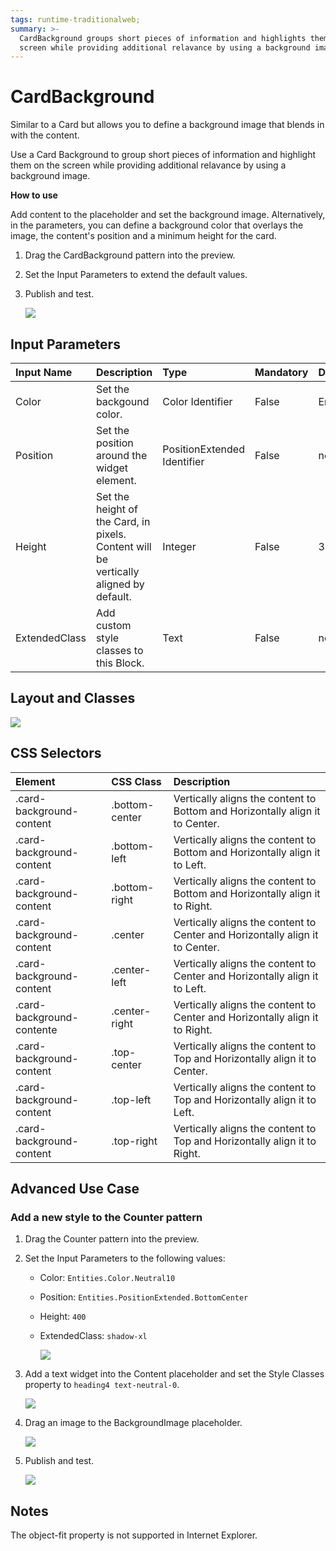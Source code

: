```yaml
---
tags: runtime-traditionalweb;
summary: >-
  CardBackground groups short pieces of information and highlights them on the
  screen while providing additional relavance by using a background image.
---
```


# CardBackground

Similar to a Card but allows you to define a background image that blends in with the content.

Use a Card Background to group short pieces of information and highlight them on the screen while providing additional relavance by using a background image.

**How to use**

Add content to the placeholder and set the background image. Alternatively, in the parameters, you can define a background color that overlays the image, the content's position and a minimum height for the card.

1. Drag the CardBackground pattern into the preview.
2. Set the Input Parameters to extend the default values.
3. Publish and test.

   ![](https://github.com/danielmarquespt/docs-product/tree/e7ea3f444d5129dab245c69ab72ae091554bc4fb/src/develop/ui/patterns/web/content/images/cardbackground-image-1.png%3E)

## Input Parameters

| **Input Name** | **Description** | **Type** | **Mandatory** | **Default Value** |
| :--- | :--- | :--- | :--- | :--- |
| Color | Set the backgound color. | Color Identifier | False | Entities.Color.Transparent |
| Position | Set the position around the widget element. | PositionExtended Identifier | False | none |
| Height | Set the height of the Card, in pixels. Content will be vertically aligned by default. | Integer | False | 300 |
| ExtendedClass | Add custom style classes to this Block. | Text | False | none |

## Layout and Classes

![](https://github.com/danielmarquespt/docs-product/tree/e7ea3f444d5129dab245c69ab72ae091554bc4fb/src/develop/ui/patterns/web/content/images/cardbackground-image-2.png%3E)

## CSS Selectors

| **Element** | **CSS Class** | **Description** |
| :--- | :--- | :--- |
| .card-background-content | .bottom-center | Vertically aligns the content to Bottom and Horizontally align it to Center. |
| .card-background-content | .bottom-left | Vertically aligns the content to Bottom and Horizontally align it to Left. |
| .card-background-content | .bottom-right | Vertically aligns the content to Bottom and Horizontally align it to Right. |
| .card-background-content | .center | Vertically aligns the content to Center and Horizontally align it to Center. |
| .card-background-content | .center-left | Vertically aligns the content to Center and Horizontally align it to Left. |
| .card-background-contente | .center-right | Vertically aligns the content to Center and Horizontally align it to Right. |
| .card-background-content | .top-center | Vertically aligns the content to Top and Horizontally align it to Center. |
| .card-background-content | .top-left | Vertically aligns the content to Top and Horizontally align it to Left. |
| .card-background-content | .top-right | Vertically aligns the content to Top and Horizontally align it to Right. |

## Advanced Use Case

### Add a new style to the Counter pattern

1. Drag the Counter pattern into the preview.
2. Set the Input Parameters to the following values:
   * Color: `Entities.Color.Neutral10`
   * Position: `Entities.PositionExtended.BottomCenter`
   * Height: `400`
   * ExtendedClass: `shadow-xl`

     ![](https://github.com/danielmarquespt/docs-product/tree/e7ea3f444d5129dab245c69ab72ae091554bc4fb/src/develop/ui/patterns/web/content/images/cardbackground-image-3.png%3E)
3. Add a text widget into the Content placeholder and set the Style Classes property to `heading4 text-neutral-0`.

   ![](https://github.com/danielmarquespt/docs-product/tree/e7ea3f444d5129dab245c69ab72ae091554bc4fb/src/develop/ui/patterns/web/content/images/cardbackground-image-4.png%3E)

4. Drag an image to the BackgroundImage placeholder.

   ![](https://github.com/danielmarquespt/docs-product/tree/e7ea3f444d5129dab245c69ab72ae091554bc4fb/src/develop/ui/patterns/web/content/images/cardbackground-image-5.png%3E)

5. Publish and test.

   ![](https://github.com/danielmarquespt/docs-product/tree/e7ea3f444d5129dab245c69ab72ae091554bc4fb/src/develop/ui/patterns/web/content/images/cardbackground-image-6.png%3E)

## Notes

The object-fit property is not supported in Internet Explorer.

